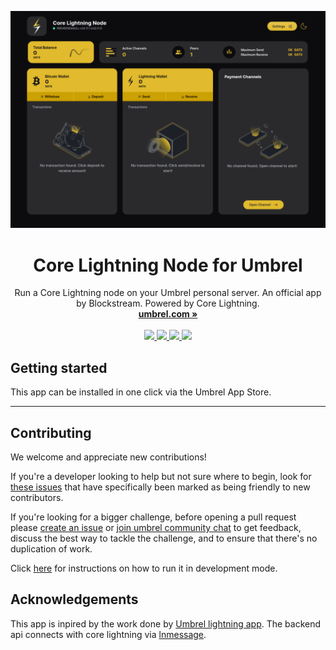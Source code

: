 <p align="center">
  <a href="https://umbrel.com">
    <img src="./images/Dashboard.png" alt="Core Lightning Dashboard">
  </a>
  <h1 align="center">Core Lightning Node for Umbrel</h1>
  <p align="center">
    Run a Core Lightning node on your Umbrel personal server. An official app by Blockstream. Powered by Core Lightning.
    <br />
    <a href="https://umbrel.com"><strong>umbrel.com »</strong></a>
    <br />
    <br />
    <a href="https://twitter.com/umbrel">
      <img src="https://img.shields.io/twitter/follow/umbrel?style=social" />
    </a>
    <a href="https://t.me/getumbrel">
      <img src="https://img.shields.io/badge/community-chat-%235351FB">
    </a>
    <a href="https://reddit.com/r/getumbrel">
      <img src="https://img.shields.io/reddit/subreddit-subscribers/getumbrel?style=social">
    </a>
    <a href="https://community.getumbrel.com">
      <img src="https://img.shields.io/badge/community-forum-%235351FB">
    </a>
  </p>
</p>

## Getting started

This app can be installed in one click via the Umbrel App Store.

---

## Contributing

We welcome and appreciate new contributions!

If you're a developer looking to help but not sure where to begin, look for [these issues](https://github.com/ElementsProject/umbrel-core-lightning/issues?q=is%3Aissue+is%3Aopen+label%3A%22good+first+issue%22) that have specifically been marked as being friendly to new contributors.

If you're looking for a bigger challenge, before opening a pull request please [create an issue](https://github.com/ElementsProject/umbrel-core-lightning/issues/new/choose) or [join umbrel community chat](https://t.me/getumbrel) to get feedback, discuss the best way to tackle the challenge, and to ensure that there's no duplication of work.

Click [here](./docs/Contributing.md) for instructions on how to run it in development mode.

## Acknowledgements

This app is inpired by the work done by [Umbrel lightning app](https://github.com/getumbrel/umbrel-lightning).
The backend api connects with core lightning via [lnmessage](https://github.com/aaronbarnardsound/lnmessage).
